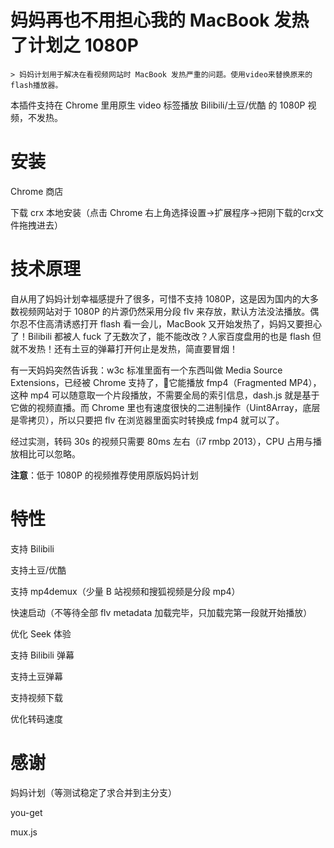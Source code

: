 # 妈妈再也不用担心我的 MacBook 发热了计划之 1080P

```
> 妈妈计划用于解决在看视频网站时 MacBook 发热严重的问题。使用video来替换原来的flash播放器。
```

本插件支持在 Chrome 里用原生 video 标签播放 Bilibili/土豆/优酷 的 1080P 视频，不发热。

# 安装

Chrome 商店

下载 crx 本地安装（点击 Chrome 右上角选择设置->扩展程序->把刚下载的crx文件拖拽进去）

# 技术原理

自从用了妈妈计划幸福感提升了很多，可惜不支持 1080P，这是因为国内的大多数视频网站对于 1080P 的片源仍然采用分段 flv 来存放，默认方法没法播放。偶尔忍不住高清诱惑打开 flash 看一会儿，MacBook 又开始发热了，妈妈又要担心了！Bilibili 都被人 fuck 了无数次了，能不能改改？人家百度盘用的也是 flash 但就不发热！还有土豆的弹幕打开何止是发热，简直要冒烟！

有一天妈妈突然告诉我：w3c 标准里面有一个东西叫做 Media Source Extensions，已经被 Chrome 支持了，它能播放 fmp4（Fragmented MP4），这种 mp4 可以随意取一个片段播放，不需要全局的索引信息，dash.js 就是基于它做的视频直播。而 Chrome 里也有速度很快的二进制操作（Uint8Array，底层是零拷贝），所以只要把 flv 在浏览器里面实时转换成 fmp4 就可以了。

经过实测，转码 30s 的视频只需要 80ms 左右（i7 rmbp 2013），CPU 占用与播放相比可以忽略。

**注意**：低于 1080P 的视频推荐使用原版妈妈计划

# 特性

支持 Bilibili

支持土豆/优酷

支持 mp4demux（少量 B 站视频和搜狐视频是分段 mp4）

快速启动（不等待全部 flv metadata 加载完毕，只加载完第一段就开始播放）

优化 Seek 体验

支持 Bilibili 弹幕

支持土豆弹幕

支持视频下载

优化转码速度

# 感谢

妈妈计划（等测试稳定了求合并到主分支）

you-get

mux.js